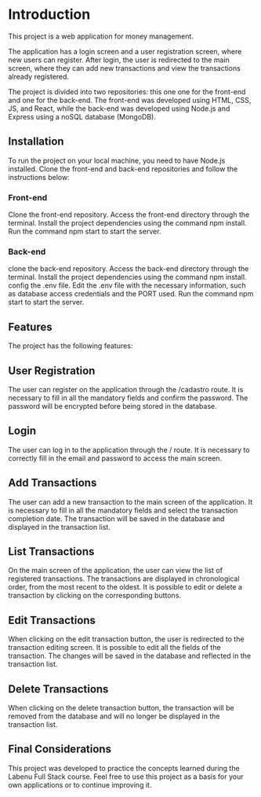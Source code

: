 # Introduction
This project is a web application for money management.

The application has a login screen and a user registration screen, where new users can register. After login, the user is redirected to the main screen, where they can add new transactions and view the transactions already registered.

The project is divided into two repositories: this one one for the front-end and one for the back-end. The front-end was developed using HTML, CSS, JS, and React, while the back-end was developed using Node.js and Express using a noSQL database (MongoDB).

## Installation
To run the project on your local machine, you need to have Node.js installed. Clone the front-end and back-end repositories and follow the instructions below:

### Front-end
Clone the front-end repository.
Access the front-end directory through the terminal.
Install the project dependencies using the command npm install.
Run the command npm start to start the server.

### Back-end
clone the back-end repository.
Access the back-end directory through the terminal.
Install the project dependencies using the command npm install.
config the .env file.
Edit the .env file with the necessary information, such as database access credentials and the PORT used.
Run the command npm start to start the server.

## Features
The project has the following features:

## User Registration
The user can register on the application through the /cadastro route. It is necessary to fill in all the mandatory fields and confirm the password. The password will be encrypted before being stored in the database.

## Login
The user can log in to the application through the / route. It is necessary to correctly fill in the email and password to access the main screen.

## Add Transactions
The user can add a new transaction to the main screen of the application. It is necessary to fill in all the mandatory fields and select the transaction completion date. The transaction will be saved in the database and displayed in the transaction list.

## List Transactions
On the main screen of the application, the user can view the list of registered transactions. The transactions are displayed in chronological order, from the most recent to the oldest. It is possible to edit or delete a transaction by clicking on the corresponding buttons.

## Edit Transactions
When clicking on the edit transaction button, the user is redirected to the transaction editing screen. It is possible to edit all the fields of the transaction. The changes will be saved in the database and reflected in the transaction list.

## Delete Transactions
When clicking on the delete transaction button, the transaction will be removed from the database and will no longer be displayed in the transaction list.

## Final Considerations
This project was developed to practice the concepts learned during the Labenu Full Stack course. Feel free to use this project as a basis for your own applications or to continue improving it.
